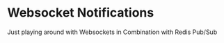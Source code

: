 Websocket Notifications
=======================

Just playing around with Websockets in Combination with Redis Pub/Sub
